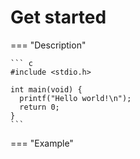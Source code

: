 # Get started

=== "Description"

    ``` c
    #include <stdio.h>

    int main(void) {
      printf("Hello world!\n");
      return 0;
    }
    ```

=== "Example"
    <p>
    <script id="asciicast-143081" src="https://asciinema.org/a/143081.js" async></script>
    </p>
    
